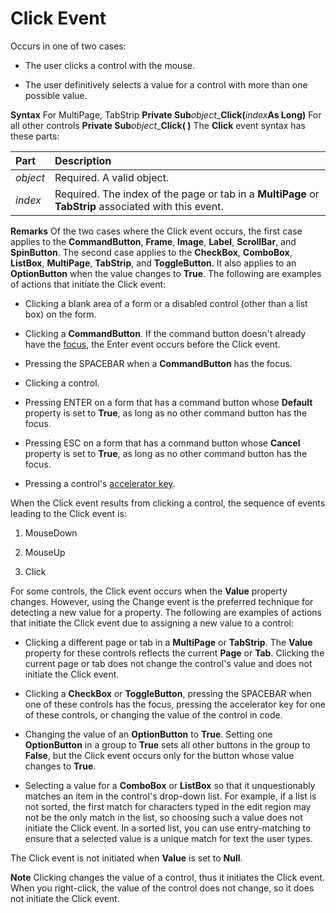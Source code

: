 
# Click Event



Occurs in one of two cases:


- The user clicks a control with the mouse.
    
- The user definitively selects a value for a control with more than one possible value.
    

 **Syntax**
For MultiPage, TabStrip **Private Sub**_object__**Click(**_index_**As Long)**
For all other controls **Private Sub**_object__**Click( )**
The  **Click** event syntax has these parts:


|**Part**|**Description**|
|:-----|:-----|
| _object_|Required. A valid object.|
| _index_|Required. The index of the page or tab in a  **MultiPage** or **TabStrip** associated with this event.|
 **Remarks**
Of the two cases where the Click event occurs, the first case applies to the  **CommandButton**,  **Frame**,  **Image**,  **Label**,  **ScrollBar**, and  **SpinButton**. The second case applies to the  **CheckBox**,  **ComboBox**,  **ListBox**,  **MultiPage**,  **TabStrip**, and  **ToggleButton**. It also applies to an  **OptionButton** when the value changes to **True**.
The following are examples of actions that initiate the Click event:


- Clicking a blank area of a form or a disabled control (other than a list box) on the form.
    
- Clicking a  **CommandButton**. If the command button doesn't already have the  [focus](b8bdf64f-5920-1ae9-16d0-b26d09524a30.md), the Enter event occurs before the Click event.
    
- Pressing the SPACEBAR when a  **CommandButton** has the focus.
    
- Clicking a control.
    
- Pressing ENTER on a form that has a command button whose  **Default** property is set to **True**, as long as no other command button has the focus.
    
- Pressing ESC on a form that has a command button whose  **Cancel** property is set to **True**, as long as no other command button has the focus.
    
- Pressing a control's  [accelerator key](7ce2c60f-29fb-96e2-2516-73c99a6e7cff.md).
    

When the Click event results from clicking a control, the sequence of events leading to the Click event is:


1. MouseDown
    
2. MouseUp
    
3. Click
    

For some controls, the Click event occurs when the  **Value** property changes. However, using the Change event is the preferred technique for detecting a new value for a property. The following are examples of actions that initiate the Click event due to assigning a new value to a control:


- Clicking a different page or tab in a  **MultiPage** or **TabStrip**. The  **Value** property for these controls reflects the current **Page** or **Tab**. Clicking the current page or tab does not change the control's value and does not initiate the Click event.
    
- Clicking a  **CheckBox** or **ToggleButton**, pressing the SPACEBAR when one of these controls has the focus, pressing the accelerator key for one of these controls, or changing the value of the control in code.
    
- Changing the value of an  **OptionButton** to **True**. Setting one  **OptionButton** in a group to **True** sets all other buttons in the group to **False**, but the Click event occurs only for the button whose value changes to  **True**.
    
- Selecting a value for a  **ComboBox** or **ListBox** so that it unquestionably matches an item in the control's drop-down list. For example, if a list is not sorted, the first match for characters typed in the edit region may not be the only match in the list, so choosing such a value does not initiate the Click event. In a sorted list, you can use entry-matching to ensure that a selected value is a unique match for text the user types.
    

The Click event is not initiated when  **Value** is set to **Null**.

 **Note**  Clicking changes the value of a control, thus it initiates the Click event. When you right-click, the value of the control does not change, so it does not initiate the Click event.

